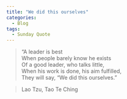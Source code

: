 ```yaml
---
title: "We did this ourselves"
categories:
  - Blog
tags:
  - Sunday Quote
---
```


> “A leader is best<br />
When people barely know he exists<br />
Of a good leader, who talks little,<br />
When his work is done, his aim fulfilled,<br />
They will say, “We did this ourselves.”

> Lao Tzu, Tao Te Ching 
